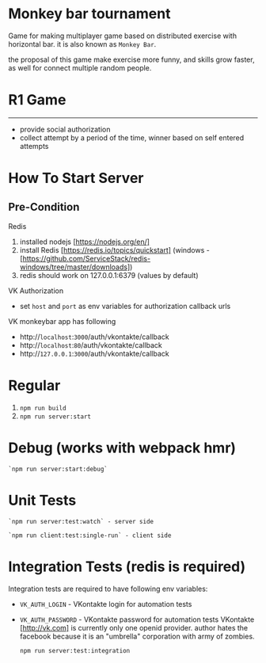 Monkey bar tournament
=========================
Game for making multiplayer game based
on distributed exercise with horizontal bar. it is also known as `Monkey Bar`.

the proposal of this game make exercise more funny,
and skills grow faster, as well for connect multiple random people.

# R1 Game
----------------
* provide social authorization
* collect attempt by a period of the time, winner based on self entered attempts

# How To Start Server

## Pre-Condition
Redis

1. installed nodejs [https://nodejs.org/en/]
1. install Redis [https://redis.io/topics/quickstart] (windows - [https://github.com/ServiceStack/redis-windows/tree/master/downloads])
1. redis should work on 127.0.0.1:6379 (values by default)

VK Authorization
* set `host` and `port` as env variables for authorization callback urls

VK monkeybar app has following
* http://`localhost`:`3000`/auth/vkontakte/callback
* http://`localhost`:`80`/auth/vkontakte/callback
* http://`127.0.0.1`:`3000`/auth/vkontakte/callback

# Regular
1. `npm run build`
1. `npm run server:start`


# Debug (works with webpack hmr)
    
    `npm run server:start:debug`

# Unit Tests
    
    `npm run server:test:watch` - server side
    
    `npm run client:test:single-run` - client side

# Integration Tests (redis is required)

Integration tests are required to have following env variables:
* `VK_AUTH_LOGIN` - VKontakte login for automation tests
* `VK_AUTH_PASSWORD` - VKontakte password for automation tests
VKontakte [http://vk.com] is currently only one openid provider.
author hates the facebook because it is an "umbrella" corporation with army of zombies. 


    `npm run server:test:integration`

